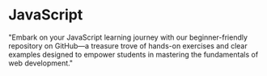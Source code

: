 # JavaScript
 "Embark on your JavaScript learning journey with our beginner-friendly repository on GitHub—a treasure trove of hands-on exercises and clear examples designed to empower students in mastering the fundamentals of web development."
